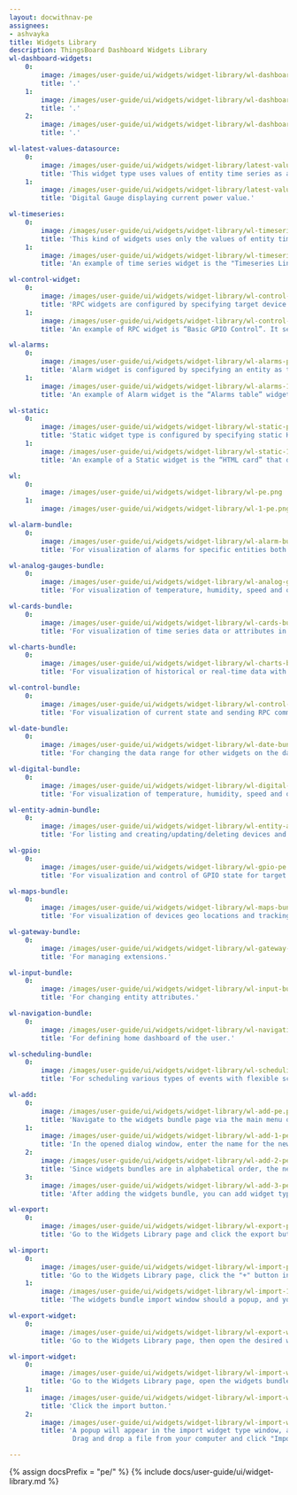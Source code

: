```yaml
---
layout: docwithnav-pe
assignees:
- ashvayka
title: Widgets Library
description: ThingsBoard Dashboard Widgets Library
wl-dashboard-widgets:
    0:
        image: /images/user-guide/ui/widgets/widget-library/wl-dashboard-widgets-pe.png
        title: '.'
    1:
        image: /images/user-guide/ui/widgets/widget-library/wl-dashboard-widgets-1-pe.png
        title: '.'
    2:
        image: /images/user-guide/ui/widgets/widget-library/wl-dashboard-widgets-2-pe.png
        title: '.'

wl-latest-values-datasource:
    0:
        image: /images/user-guide/ui/widgets/widget-library/latest-values-datasource-pe.png
        title: 'This widget type uses values of entity time series as a data source.'
    1:
        image: /images/user-guide/ui/widgets/widget-library/latest-values-datasource-1-pe.png
        title: 'Digital Gauge displaying current power value.'

wl-timeseries:
    0:
        image: /images/user-guide/ui/widgets/widget-library/wl-timeseries-pe.png
        title: 'This kind of widgets uses only the values of entity time series as a data source.'
    1:
        image: /images/user-guide/ui/widgets/widget-library/wl-timeseries-1-pe.png
        title: 'An example of time series widget is the "Timeseries Line Chart". It displays amperage values of devices in real-time.'

wl-control-widget:
    0:
        image: /images/user-guide/ui/widgets/widget-library/wl-control-widget-pe.png
        title: 'RPC widgets are configured by specifying target device as target endpoint for RPC commands.'
    1:
        image: /images/user-guide/ui/widgets/widget-library/wl-control-widget-1-pe.png
        title: 'An example of RPC widget is “Basic GPIO Control”. It sends GPIO switch commands and detects current GPIOs switch status.'

wl-alarms:
    0:
        image: /images/user-guide/ui/widgets/widget-library/wl-alarms-pe.png
        title: 'Alarm widget is configured by specifying an entity as the alarm source, and the corresponding alarm fields.'
    1:
        image: /images/user-guide/ui/widgets/widget-library/wl-alarms-1-pe.png
        title: 'An example of Alarm widget is the “Alarms table” widget that displays the latest alarm for the device in real-time.'

wl-static:
    0:
        image: /images/user-guide/ui/widgets/widget-library/wl-static-pe.png
        title: 'Static widget type is configured by specifying static HTML content and optionally CSS styles.'
    1:
        image: /images/user-guide/ui/widgets/widget-library/wl-static-1-pe.png
        title: 'An example of a Static widget is the “HTML card” that displays the specified HTML content.'

wl:
    0:
        image: /images/user-guide/ui/widgets/widget-library/wl-pe.png
    1:
        image: /images/user-guide/ui/widgets/widget-library/wl-1-pe.png

wl-alarm-bundle:
    0:
        image: /images/user-guide/ui/widgets/widget-library/wl-alarm-bundle-pe.png
        title: 'For visualization of alarms for specific entities both in real-time and history mode.'

wl-analog-gauges-bundle:
    0:
        image: /images/user-guide/ui/widgets/widget-library/wl-analog-gauges-bundle-pe.png
        title: 'For visualization of temperature, humidity, speed and other integer or float values.'

wl-cards-bundle:
    0:
        image: /images/user-guide/ui/widgets/widget-library/wl-cards-bundle-pe.png
        title: 'For visualization of time series data or attributes in a table or card widgets.'

wl-charts-bundle:
    0:
        image: /images/user-guide/ui/widgets/widget-library/wl-charts-bundle-pe.png
        title: 'For visualization of historical or real-time data with a time window.'

wl-control-bundle:
    0:
        image: /images/user-guide/ui/widgets/widget-library/wl-control-bundle-pe.png
        title: 'For visualization of current state and sending RPC commands to target devices.'

wl-date-bundle:
    0:
        image: /images/user-guide/ui/widgets/widget-library/wl-date-bundle-pe.png
        title: 'For changing the data range for other widgets on the dashboard.'

wl-digital-bundle:
    0:
        image: /images/user-guide/ui/widgets/widget-library/wl-digital-bundle-pe.png
        title: 'For visualization of temperature, humidity, speed and other integer or float values.'

wl-entity-admin-bundle:
    0:
        image: /images/user-guide/ui/widgets/widget-library/wl-entity-admin-bundle-pe.png
        title: 'For listing and creating/updating/deleting devices and assets.'

wl-gpio:
    0:
        image: /images/user-guide/ui/widgets/widget-library/wl-gpio-pe.png
        title: 'For visualization and control of GPIO state for target devices.'

wl-maps-bundle:
    0:
        image: /images/user-guide/ui/widgets/widget-library/wl-maps-bundle-pe.png
        title: 'For visualization of devices geo locations and tracking devices routes both in real-time and history mode.'

wl-gateway-bundle:
    0:
        image: /images/user-guide/ui/widgets/widget-library/wl-gateway-bundle-pe.png
        title: 'For managing extensions.'

wl-input-bundle:
    0:
        image: /images/user-guide/ui/widgets/widget-library/wl-input-bundle-pe.png
        title: 'For changing entity attributes.'

wl-navigation-bundle:
    0:
        image: /images/user-guide/ui/widgets/widget-library/wl-navigation-bundle-pe.png
        title: 'For defining home dashboard of the user.'

wl-scheduling-bundle:
    0:
        image: /images/user-guide/ui/widgets/widget-library/wl-scheduling-bundle-pe.png
        title: 'For scheduling various types of events with flexible schedule configuration.'

wl-add:
    0:
        image: /images/user-guide/ui/widgets/widget-library/wl-add-pe.png
        title: 'Navigate to the widgets bundle page via the main menu on the left. Click the "+" icon in the upper right of the screen, and select the "Create new widgets bundle" option from the drop-down menu.'
    1:
        image: /images/user-guide/ui/widgets/widget-library/wl-add-1-pe.png
        title: 'In the opened dialog window, enter the name for the new bundle. Adding an image and a description is optional. Click "Add" to save applied changes.'
    2:
        image: /images/user-guide/ui/widgets/widget-library/wl-add-2-pe.png
        title: 'Since widgets bundles are in alphabetical order, the newly created one may be on the second page.'
    3:
        image: /images/user-guide/ui/widgets/widget-library/wl-add-3-pe.png
        title: 'After adding the widgets bundle, you can add widget types in there.'

wl-export:
    0:
        image: /images/user-guide/ui/widgets/widget-library/wl-export-pe.png
        title: 'Go to the Widgets Library page and click the export button on the specific widgets bundle row.'

wl-import:
    0:
        image: /images/user-guide/ui/widgets/widget-library/wl-import-pe.png
        title: 'Go to the Widgets Library page, click the "+" button in the upper right corner of the "Widgets Bundles" page. Select "Import widgets bundle" from the drop-down menu.'
    1:
        image: /images/user-guide/ui/widgets/widget-library/wl-import-1-pe.png
        title: 'The widgets bundle import window should a popup, and you will be prompted to upload the JSON file. Drag and drop a file from your computer, and click "Import" to add a widget bundle to the library.'

wl-export-widget:
    0:
        image: /images/user-guide/ui/widgets/widget-library/wl-export-widget-pe.png
        title: 'Go to the Widgets Library page, then open the desired widgets bundle and click the export button on the particular widget type card.'

wl-import-widget:
    0:
        image: /images/user-guide/ui/widgets/widget-library/wl-import-widget-pe.png
        title: 'Go to the Widgets Library page, open the widgets bundle and click the “+” button in the lower right corner of the screen.'
    1:
        image: /images/user-guide/ui/widgets/widget-library/wl-import-widget-1-pe.png
        title: 'Click the import button.'
    2:
        image: /images/user-guide/ui/widgets/widget-library/wl-import-widget-2-pe.png
        title: 'A popup will appear in the import widget type window, and you will be prompted to load the JSON file. 
                Drag and drop a file from your computer and click "Import" to add a widget type to the bundle.'

---
```


{% assign docsPrefix = "pe/" %}
{% include docs/user-guide/ui/widget-library.md %}